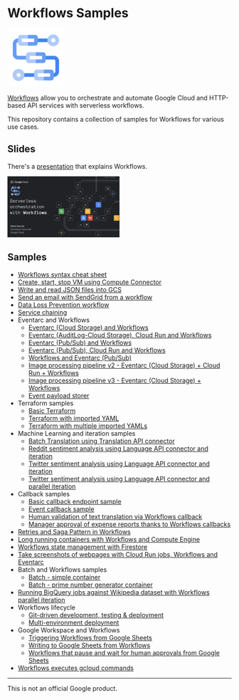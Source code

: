 # Workflows Samples

![Workflows Logo](Workflows-128-color.png)

[Workflows](https://cloud.google.com/workflows) allow you to orchestrate and
automate Google Cloud and HTTP-based API services with serverless workflows.

This repository contains a collection of samples for Workflows for various use
cases.

## Slides

There's a
[presentation](https://speakerdeck.com/meteatamel/serverless-orchestration-with-workflows)
that explains Workflows.

<a href="https://speakerdeck.com/meteatamel/serverless-orchestration-with-workflows">
    <img alt="Workflows presentation" src="serverless-orchestration-with-workflows.png" width="50%" height="50%">
</a>

## Samples

* [Workflows syntax cheat sheet](syntax-cheat-sheet/workflow.yaml)
* [Create, start, stop VM using Compute Connector](connector-compute)
* [Write and read JSON files into GCS](gcs-read-write-json/)
* [Send an email with SendGrid from a workflow](send-email)
* [Data Loss Prevention workflow](gcs-dlp)
* [Service chaining](service-chaining)
* Eventarc and Workflows
  * [Eventarc (Cloud Storage) and Workflows](https://github.com/GoogleCloudPlatform/eventarc-samples/blob/main/eventarc-workflows-integration/eventarc-storage)
  * [Eventarc (AuditLog-Cloud Storage), Cloud Run and Workflows](https://github.com/GoogleCloudPlatform/eventarc-samples/blob/main/eventarc-workflows-integration/eventarc-auditlog-storage-cloudrun)
  * [Eventarc (Pub/Sub) and Workflows](https://github.com/GoogleCloudPlatform/eventarc-samples/blob/main/eventarc-workflows-integration/eventarc-pubsub)
  * [Eventarc (Pub/Sub), Cloud Run and Workflows](https://github.com/GoogleCloudPlatform/eventarc-samples/blob/main/eventarc-workflows-integration/eventarc-pubsub-cloudrun)
  * [Workflows and Eventarc (Pub/Sub)](workflows-eventarc-integration/workflows-pubsub)
  * [Image processing pipeline v2 - Eventarc (Cloud Storage) + Cloud Run + Workflows](https://github.com/GoogleCloudPlatform/eventarc-samples/tree/main/processing-pipelines/image-v2)
  * [Image processing pipeline v3 - Eventarc (Cloud Storage) + Workflows](https://github.com/GoogleCloudPlatform/eventarc-samples/tree/main/processing-pipelines/image-v3)
  * [Event payload storer](workflows-eventarc-integration/event-payload-storer)
* Terraform samples
  * [Basic Terraform](terraform/basic)
  * [Terraform with imported YAML](terraform/import-yaml)
  * [Terraform with multiple imported YAMLs](terraform/import-multiple-yamls)
* Machine Learning and iteration samples
  * [Batch Translation using Translation API connector](batch-translation)
  * [Reddit sentiment analysis using Language API connector and iteration](reddit-sentiment)
  * [Twitter sentiment analysis using Language API connector and iteration](twitter-sentiment)
  * [Twitter sentiment analysis using Language API connector and parallel iteration](twitter-sentiment-parallel)
* Callback samples
  * [Basic callback endpoint sample](callback-basic)
  * [Event callback sample](callback-event)
  * [Human validation of text translation via Workflows callback](callback-translation)
  * [Manager approval of expense reports thanks to Workflows callbacks](https://github.com/GoogleCloudPlatform/smart-expenses)
* [Retries and Saga Pattern in Workflows](retries-and-saga)
* [Long running containers with Workflows and Compute Engine](long-running-container)
* [Workflows state management with Firestore](state-management-firestore)
* [Take screenshots of webpages with Cloud Run jobs, Workflows and Eventarc](screenshot-jobs)
* Batch and Workflows samples
  * [Batch - simple container](https://github.com/GoogleCloudPlatform/batch-samples/tree/main/busybox)
  * [Batch - prime number generator container](https://github.com/GoogleCloudPlatform/batch-samples/tree/main/primegen)
* [Running BigQuery jobs against Wikipedia dataset with Workflows parallel iteration](bigquery-parallel)
* Workflows lifecycle
  * [Git-driven development, testing & deployment](gitops)
  * [Multi-environment deployment](multi-env-deployment)
* Google Workspace and Workflows
  * [Triggering Workflows from Google Sheets](workspace-integration/sheets-to-workflows)
  * [Writing to Google Sheets from Workflows](workspace-integration/workflows-to-sheets)
  * [Workflows that pause and wait for human approvals from Google Sheets](workspace-integration/workflows-awaits-sheets-callback)
* [Workflows executes gcloud commands](workflows-executes-gcloud)

-------

This is not an official Google product.
